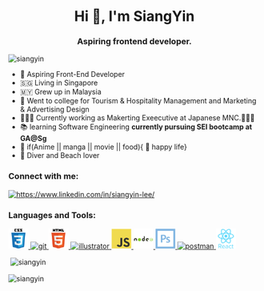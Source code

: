 <h1 align="center">Hi 👋, I'm SiangYin</h1>
<h3 align="center">Aspiring frontend developer.</h3>

<p align="left"> <img src="https://komarev.com/ghpvc/?username=siangyin&label=Profile%20views&color=0e75b6&style=flat" alt="siangyin" /> </p>


- 🎯 Aspiring Front-End Developer 
- 🇸🇬 Living in Singapore 
- 🇲🇾 Grew up in Malaysia 
- 🏫 Went to college for Tourism & Hospitality Management and Marketing & Advertising Design
- 👩🏻‍💻 Currently working as Makerting Exeecutive at Japanese MNC.👩🏻‍💻
- 📚 learning Software Engineering **currently pursuing SEI bootcamp at GA@Sg**
- 💖 if(Anime || manga || movie || food){ 🥰 happy life}
- 🤿 Diver and Beach lover


<h3 align="left">Connect with me:</h3>
<p align="left">
<a href="https://www.linkedin.com/in/siangyin-lee/" target="blank"><img align="center" src="https://raw.githubusercontent.com/rahuldkjain/github-profile-readme-generator/master/src/images/icons/Social/linked-in-alt.svg" alt="https://www.linkedin.com/in/siangyin-lee/" height="30" width="40" /></a>
</p>

<h3 align="left">Languages and Tools:</h3>
<p align="left"> <a href="https://www.w3schools.com/css/" target="_blank" rel="noreferrer"> <img src="https://raw.githubusercontent.com/devicons/devicon/master/icons/css3/css3-original-wordmark.svg" alt="css3" width="40" height="40"/> </a> <a href="https://git-scm.com/" target="_blank" rel="noreferrer"> <img src="https://www.vectorlogo.zone/logos/git-scm/git-scm-icon.svg" alt="git" width="40" height="40"/> </a> <a href="https://www.w3.org/html/" target="_blank" rel="noreferrer"> <img src="https://raw.githubusercontent.com/devicons/devicon/master/icons/html5/html5-original-wordmark.svg" alt="html5" width="40" height="40"/> </a> <a href="https://www.adobe.com/in/products/illustrator.html" target="_blank" rel="noreferrer"> <img src="https://www.vectorlogo.zone/logos/adobe_illustrator/adobe_illustrator-icon.svg" alt="illustrator" width="40" height="40"/> </a> <a href="https://developer.mozilla.org/en-US/docs/Web/JavaScript" target="_blank" rel="noreferrer"> <img src="https://raw.githubusercontent.com/devicons/devicon/master/icons/javascript/javascript-original.svg" alt="javascript" width="40" height="40"/> </a> <a href="https://nodejs.org" target="_blank" rel="noreferrer"> <img src="https://raw.githubusercontent.com/devicons/devicon/master/icons/nodejs/nodejs-original-wordmark.svg" alt="nodejs" width="40" height="40"/> </a> <a href="https://www.photoshop.com/en" target="_blank" rel="noreferrer"> <img src="https://raw.githubusercontent.com/devicons/devicon/master/icons/photoshop/photoshop-line.svg" alt="photoshop" width="40" height="40"/> </a> <a href="https://postman.com" target="_blank" rel="noreferrer"> <img src="https://www.vectorlogo.zone/logos/getpostman/getpostman-icon.svg" alt="postman" width="40" height="40"/> </a> <a href="https://reactjs.org/" target="_blank" rel="noreferrer"> <img src="https://raw.githubusercontent.com/devicons/devicon/master/icons/react/react-original-wordmark.svg" alt="react" width="40" height="40"/> </a> </p>

<p>&nbsp;<img align="center" src="https://github-readme-stats.vercel.app/api?username=siangyin&show_icons=true&locale=en" alt="siangyin" /></p>

<p><img align="center" src="https://github-readme-streak-stats.herokuapp.com/?user=siangyin&" alt="siangyin" /></p>
